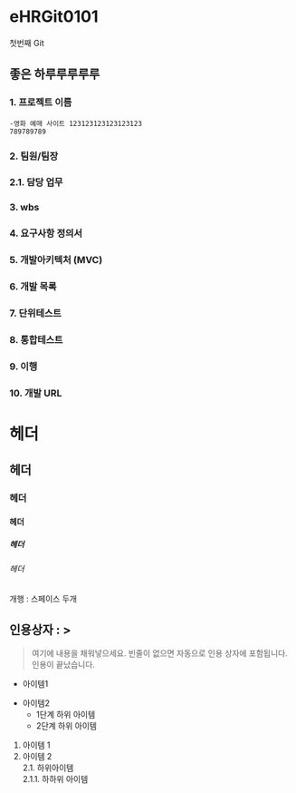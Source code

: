 # eHRGit0101
첫번째 Git

## 좋은 하루루루루루


### 1. 프로젝트 이름
    -영화 예매 사이트 123123123123123123  
    789789789
### 2. 팀원/팀장 
###    2.1. 담당 업무
### 3. wbs
### 4. 요구사항 정의서
### 5. 개발아키텍처 (MVC)
### 6. 개발 목록
### 7. 단위테스트
### 8. 통합테스트
### 9. 이행
### 10. 개발 URL

# 헤더
## 헤더
### 헤더
#### 헤더
##### 헤더
###### 헤더

개행 : 스페이스 두개
## 인용상자 : >
> 여기에 내용을 채워넣으세요.
빈줄이 없으면 자동으로 인용 상자에 포함됩니다.
인용이 끝났습니다.


- 아이템1
+ 아이템2
  - 1단계 하위 아이템
  + 2단계 하위 아이템
  
1. 아이템 1
2. 아이템 2  
  2.1. 하위아이템  
      2.1.1. 하하위 아이템


